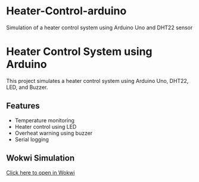 # Heater-Control-arduino
Simulation of a heater control system using Arduino Uno and DHT22 sensor
# Heater Control System using Arduino
This project simulates a heater control system using Arduino Uno, DHT22, LED, and Buzzer.

## Features
- Temperature monitoring
- Heater control using LED
- Overheat warning using buzzer
- Serial logging

## Wokwi Simulation
[Click here to open in Wokwi](https://wokwi.com/projects/437185475932965889)
